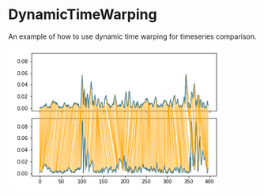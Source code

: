 # DynamicTimeWarping
An example of how to use dynamic time warping for timeseries comparison.

![Warp](warp.png)
